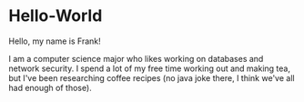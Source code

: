 # Hello-World

Hello, my name is Frank!

I am a computer science major who likes working on databases and network security. I spend a lot of my free time working out and making tea, but I've been researching coffee recipes (no java joke there, I think we've all had enough of those).

